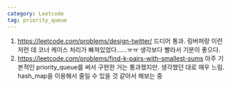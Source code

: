 ```yaml
---
category: Leetcode
tag: priority_queue
---
```


1. <https://leetcode.com/problems/design-twitter/> 드디어 통과. 링버퍼랑 이런저런 데 코너 케이스 처리가 빠져있었다......ㅠㅠ 생각보다 빨라서 기분이 좋으다.
2. <https://leetcode.com/problems/find-k-pairs-with-smallest-sums> 아주 기본적인 priority_queue를 써서 구현한 거는 통과했지만. 생각했던 대로 매우 느림. hash_map을 이용해서 줄일 수 있을 것 같아서 해보는 중
